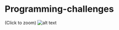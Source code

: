 # Programming-challenges

(Click to zoom)
![alt text](https://i.warosu.org/data/g/img/0523/25/1452347724883.png)
